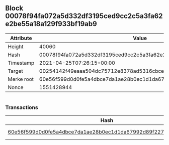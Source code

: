 ## Block 00078f94fa072a5d332df3195ced9cc2c5a3fa62e2be55a18a129f933bf19ab9

Attribute | Value
--- | ---
Height | 40060
Hash | 00078f94fa072a5d332df3195ced9cc2c5a3fa62e2be55a18a129f933bf19ab9
Timestamp | 2021-04-25T07:26:15+00:00
Target | 00254142f49eaaa504dc75712e8378ad5316cbcead634704b3734b6271167cc4
Merke root | 60e56f599d0d0fe5a4dbce7da1ae28b0ec1d1da67992d89f22791b825338d5d9
Nonce | 1551428944

```

```

### Transactions

Hash | Amount
--- | ---
[60e56f599d0d0fe5a4dbce7da1ae28b0ec1d1da67992d89f22791b825338d5d9](60e56f599d0d0fe5a4dbce7da1ae28b0ec1d1da67992d89f22791b825338d5d9.md) | 10.00000000 SKEPTI 
